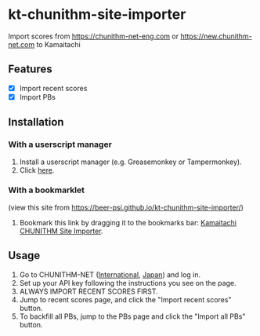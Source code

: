 # kt-chunithm-site-importer

Import scores from https://chunithm-net-eng.com or https://new.chunithm-net.com to Kamaitachi

## Features
- [x] Import recent scores
- [x] Import PBs

## Installation
### With a userscript manager

1. Install a userscript manager (e.g. Greasemonkey or Tampermonkey).
2. Click [here](https://github.com/beer-psi/kt-chunithm-site-importer/raw/trunk/docs/kt-chunithm-site-importer.user.js).

### With a bookmarklet
(view this site from <https://beer-psi.github.io/kt-chunithm-site-importer/>)

1. Bookmark this link by dragging it to the bookmarks bar: [Kamaitachi CHUNITHM Site Importer](javascript:void(function(d){if(d.location.host==='chunithm-net-eng.com')document.body.appendChild(document.createElement('script')).src='https://beer-psi.github.io/kt-chunithm-site-importer/kt-chunithm-site-importer.min.js?t='+Math.floor(Date.now()/60000)})(document);).

## Usage
1. Go to CHUNITHM-NET ([International](https://chunithm-net-eng.com), [Japan](https://new.chunithm-net.com/)) and log in.
2. Set up your API key following the instructions you see on the page.
3. ALWAYS IMPORT RECENT SCORES FIRST.
4. Jump to recent scores page, and click the "Import recent scores" button.
5. To backfill all PBs, jump to the PBs page and click the "Import all PBs" button.
